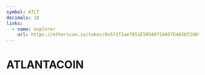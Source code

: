 ```yaml
---
symbol: ATLT
decimals: 18
links:
  - name: explorer
    url: https://etherscan.io/token/0x571f1ae7851E59580f24857Ed65bf2d89eaFBF00
---
```


# ATLANTACOIN
